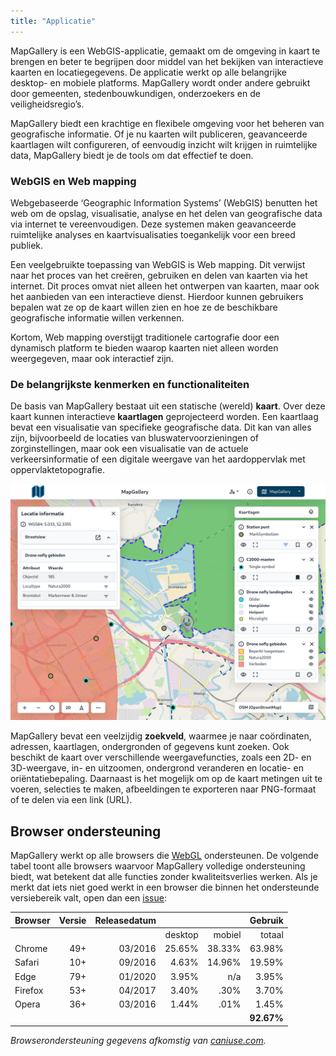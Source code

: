 ```yaml
---
title: "Applicatie"
---
```


MapGallery is een WebGIS-applicatie, gemaakt om de omgeving in kaart te brengen en beter te begrijpen door middel van
het bekijken van interactieve kaarten en locatiegegevens. De applicatie werkt op alle belangrijke desktop- en mobiele
platforms. MapGallery wordt onder andere gebruikt door gemeenten, stedenbouwkundigen, onderzoekers en de
veiligheidsregio’s.

MapGallery biedt een krachtige en flexibele omgeving voor het beheren van geografische informatie. Of je nu kaarten wilt
publiceren, geavanceerde kaartlagen wilt configureren, of eenvoudig inzicht wilt krijgen in ruimtelijke data, MapGallery
biedt je de tools om dat effectief te doen.

### WebGIS en Web mapping

Webgebaseerde ‘Geographic Information Systems’ (WebGIS) benutten het web om de opslag, visualisatie, analyse en het
delen van geografische data via internet te vereenvoudigen. Deze systemen maken geavanceerde ruimtelijke analyses en
kaartvisualisaties toegankelijk voor een breed publiek.

Een veelgebruikte toepassing van WebGIS is Web mapping. Dit verwijst naar het proces van het creëren, gebruiken en delen
van kaarten via het internet. Dit proces omvat niet alleen het ontwerpen van kaarten, maar ook het aanbieden van een
interactieve dienst. Hierdoor kunnen gebruikers bepalen wat ze op de kaart willen zien en hoe ze de beschikbare
geografische informatie willen verkennen.

Kortom, Web mapping overstijgt traditionele cartografie door een dynamisch platform te bieden waarop kaarten niet alleen
worden weergegeven, maar ook interactief zijn.

### De belangrijkste kenmerken en functionaliteiten

De basis van MapGallery bestaat uit een statische (wereld) **kaart**. Over deze kaart kunnen interactieve **kaartlagen**
geprojecteerd worden. Een kaartlaag bevat een visualisatie van specifieke geografische data. Dit kan van alles zijn,
bijvoorbeeld de locaties van bluswatervoorzieningen of zorginstellingen, maar ook een visualisatie van de actuele
verkeersinformatie of een digitale weergave van het aardoppervlak met oppervlaktetopografie.

![](application.png)

MapGallery bevat een veelzijdig **zoekveld**, waarmee je naar coördinaten, adressen, kaartlagen, ondergronden of
gegevens kunt zoeken. Ook beschikt de kaart over verschillende weergavefuncties, zoals een 2D- en 3D-weergave, in- en
uitzoomen, ondergrond veranderen en locatie- en oriëntatiebepaling. Daarnaast is het mogelijk om op de kaart metingen
uit te voeren, selecties te maken, afbeeldingen te exporteren naar PNG-formaat of te delen via een link (URL).

## Browser ondersteuning

MapGallery werkt op alle browsers die [WebGL](https://get.webgl.org/) ondersteunen. De volgende tabel toont alle
browsers waarvoor MapGallery volledige ondersteuning biedt, wat betekent dat alle functies zonder kwaliteitsverlies
werken. Als je merkt dat iets niet goed werkt in een browser die binnen het ondersteunde versiebereik valt, open dan
een [issue](../questions/#ondersteuning):

| Browser | Versie | Releasedatum |         |        |    Gebruik |
|---------|-------:|-------------:|--------:|-------:|-----------:|
|         |        |              | desktop | mobiel |     totaal |
| Chrome  |    49+ |      03/2016 |  25.65% | 38.33% |     63.98% |
| Safari  |    10+ |      09/2016 |   4.63% | 14.96% |     19.59% |
| Edge    |    79+ |      01/2020 |   3.95% |    n/a |      3.95% |
| Firefox |    53+ |      04/2017 |   3.40% |   .30% |      3.70% |
| Opera   |    36+ |      03/2016 |   1.44% |   .01% |      1.45% |
|         |        |              |         |        | __92.67%__ |

_Browserondersteuning gegevens afkomstig van [caniuse.com](caniuse.com)._
